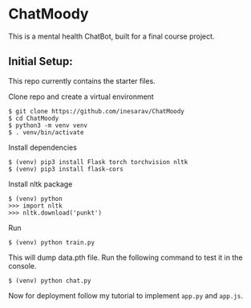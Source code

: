 # ChatMoody
This is a mental health ChatBot, built for a final course project.

## Initial Setup:
This repo currently contains the starter files.

Clone repo and create a virtual environment
```
$ git clone https://github.com/inesarav/ChatMoody
$ cd ChatMoody
$ python3 -m venv venv
$ . venv/bin/activate
```
Install dependencies
```
$ (venv) pip3 install Flask torch torchvision nltk
$ (venv) pip3 install flask-cors
```
Install nltk package
```
$ (venv) python
>>> import nltk
>>> nltk.download('punkt')
```
Run
```
$ (venv) python train.py
```
This will dump data.pth file. 
Run the following command to test it in the console.
```
$ (venv) python chat.py
```

Now for deployment follow my tutorial to implement `app.py` and `app.js`.
